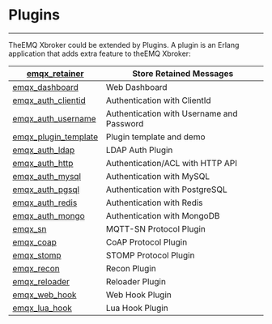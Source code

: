 # Plugins

---

TheEMQ Xbroker could be extended by Plugins. A plugin is an Erlang application that adds extra feature to theEMQ Xbroker:

| [emqx_retainer](https://github.com/emqx/emqx-retainer)               | Store Retained Messages                   |
|--------------------------|----------------------------------------------|
| [emqx_dashboard](https://github.com/emqx/emqx-dashboard)             | Web Dashboard                             |
| [emqx_auth_clientid](https://github.com/emqx/emqx-auth-clientid)     | Authentication with ClientId              |
| [emqx_auth_username](https://github.com/emqx/emqx-auth-username)     | Authentication with Username and Password |
| [emqx_plugin_template](https://github.com/emqx/emqx-plugin-template) | Plugin template and demo                  |
| [emqx_auth_ldap](https://github.com/emqx/emqx-auth-ldap)             | LDAP Auth Plugin                          |
| [emqx_auth_http](https://github.com/emqx/emqx-auth-http)             | Authentication/ACL with HTTP API          |
| [emqx_auth_mysql](https://github.com/emqx/emqx-auth-mysql)           | Authentication with MySQL                 |
| [emqx_auth_pgsql](https://github.com/emqx/emqx-auth-pgsql)           | Authentication with PostgreSQL            |
| [emqx_auth_redis](https://github.com/emqx/emqx-auth-redis)           | Authentication with Redis                 |
| [emqx_auth_mongo](https://github.com/emqx/emqx-auth-mongo)           | Authentication with MongoDB               |
| [emqx_sn](https://github.com/emqx/emqx-sn)                           | MQTT-SN Protocol Plugin                   |
| [emqx_coap](https://github.com/emqx/emqx-coap)                       | CoAP Protocol Plugin                      |
| [emqx_stomp](https://github.com/emqx/emqx-stomp)                     | STOMP Protocol Plugin                     |
| [emqx_recon](https://github.com/emqx/emqx-recon)                     | Recon Plugin                              |
| [emqx_reloader](https://github.com/emqx/emqx-reloader)               | Reloader Plugin                           |
| [emqx_web_hook](https://github.com/emqx/emqx-web-hook)               | Web Hook Plugin                           |
| [emqx_lua_hook](https://github.com/emqx/emqx-lua-hook)               | Lua Hook Plugin                           |
